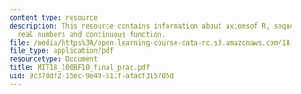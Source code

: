 ```yaml
---
content_type: resource
description: This resource contains information about axiomsof R, sequence of positive
  real numbers and continuous function.
file: /media/https%3A/open-learning-course-data-rc.s3.amazonaws.com/18-100b-analysis-i-fall-2010/9c37ddf215ec9e49511fafacf315705d_MIT18_100BF10_final_prac.pdf
file_type: application/pdf
resourcetype: Document
title: MIT18_100BF10_final_prac.pdf
uid: 9c37ddf2-15ec-9e49-511f-afacf315705d
---
```

